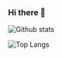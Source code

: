 ### Hi there 👋

<!--
**Yonghan20/Yonghan20** is a ✨ _special_ ✨ repository because its `README.md` (this file) appears on your GitHub profile.

Here are some ideas to get you started:

- 🔭 I’m currently working on ...
- 🌱 I’m currently learning ...
- 👯 I’m looking to collaborate on ...
- 🤔 I’m looking for help with ...
- 💬 Ask me about ...
- 📫 How to reach me: ...
- 😄 Pronouns: ...
- ⚡ Fun fact: ...
-->

![Github stats](https://github-readme-stats.vercel.app/api?username=Yonghan20&count_private=true&show_icons=true&include_all_commits=true&hide_border=true)

![Top Langs](https://github-readme-stats.vercel.app/api/top-langs/?username=Yonghan20&layout=default&hide_border=true)
